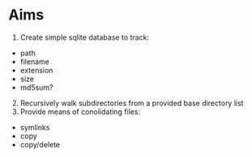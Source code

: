 Aims
====
1. Create simple sqlite database to track:
  * path
  * filename
  * extension
  * size
  * md5sum?
2. Recursively walk subdirectories from a provided base directory list
3. Provide means of conolidating files:
  * symlinks
  * copy
  * copy/delete

